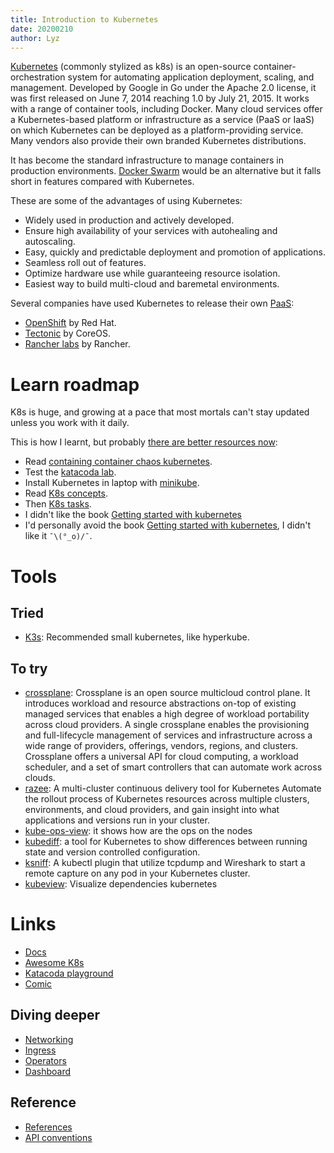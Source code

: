 ```yaml
---
title: Introduction to Kubernetes
date: 20200210
author: Lyz
---
```


[Kubernetes](https://en.wikipedia.org/wiki/Kubernetes) (commonly stylized as
k8s) is an open-source container-orchestration system for automating application
deployment, scaling, and management. Developed by Google in Go under the Apache
2.0 license, it was first released on June 7, 2014 reaching 1.0 by July 21,
2015. It works with a range of container tools, including Docker. Many cloud
services offer a Kubernetes-based platform or infrastructure as a service (PaaS
or IaaS) on which Kubernetes can be deployed as a platform-providing service.
Many vendors also provide their own branded Kubernetes distributions.

It has become the standard infrastructure to manage containers in production
environments. [Docker Swarm](https://docs.docker.com/engine/swarm/) would be an
alternative but it falls short in features compared with Kubernetes.

These are some of the advantages of using Kubernetes:

* Widely used in production and actively developed.
* Ensure high availability of your services with autohealing and autoscaling.
* Easy, quickly and predictable deployment and promotion of applications.
* Seamless roll out of features.
* Optimize hardware use while guaranteeing resource isolation.
* Easiest way to build multi-cloud and baremetal environments.

Several companies have used Kubernetes to release their own
[PaaS](https://en.wikipedia.org/wiki/Platform_as_a_service):

* [OpenShift](https://en.wikipedia.org/wiki/OpenShift) by Red Hat.
* [Tectonic](https://coreos.com/tectonic/) by CoreOS.
* [Rancher labs](https://en.wikipedia.org/wiki/Rancher_Labs) by Rancher.

# Learn roadmap

K8s is huge, and growing at a pace that most mortals can't stay updated unless
you work with it daily.

This is how I learnt, but probably [there are better resources now](https://github.com/ramitsurana/awesome-kubernetes#starting-point):

* Read [containing container chaos kubernetes](
  https://opensource.com/life/16/9/containing-container-chaos-kubernetes).
* Test the [katacoda lab](https://www.katacoda.com/courses/kubernetes).
* Install Kubernetes in laptop with
  [minikube](https://kubernetes.io/docs/setup/learning-environment/minikube/).
* Read [K8s concepts](https://kubernetes.io/docs/concepts).
* Then [K8s tasks](https://kubernetes.io/docs/tasks/).
* I didn't like the book [Getting started with kubernetes](https://www.packtpub.com/eu/virtualization-and-cloud/getting-started-kubernetes-third-edition)
* I'd personally avoid the book [Getting started with
  kubernetes](https://www.packtpub.com/eu/virtualization-and-cloud/getting-started-kubernetes-third-edition),
  I didn't like it `¯\(°_o)/¯`.

# Tools

## Tried

* [K3s](https://k3s.io): Recommended small kubernetes, like hyperkube.

## To try

* [crossplane](https://github.com/crossplaneio/crossplane): Crossplane is an
  open source multicloud control plane. It introduces workload and resource
  abstractions on-top of existing managed services that enables a high degree of
  workload portability across cloud providers. A single crossplane enables the
  provisioning and full-lifecycle management of services and infrastructure
  across a wide range of providers, offerings, vendors, regions, and clusters.
  Crossplane offers a universal API for cloud computing, a workload scheduler,
  and a set of smart controllers that can automate work across clouds.
* [razee](https://razee.io): A multi-cluster continuous delivery tool for Kubernetes
  Automate the rollout process of Kubernetes resources across multiple clusters,
  environments, and cloud providers, and gain insight into what applications and
  versions run in your cluster.
* [kube-ops-view](https://github.com/hjacobs/kube-ops-view): it shows how are
  the ops on the nodes
* [kubediff](https://github.com/weaveworks/kubediff): a tool for Kubernetes to
  show differences between running state and version controlled configuration.
* [ksniff](https://github.com/eldadru/ksniff): A kubectl plugin that utilize
  tcpdump and Wireshark to start a remote capture on any pod in your Kubernetes
  cluster.
* [kubeview](https://learnk8s.io/visualise-dependencies-kubernetes/): Visualize
  dependencies kubernetes

# Links

* [Docs](https://kubernetes.io/docs/)
* [Awesome K8s](https://github.com/ramitsurana/awesome-kubernetes)
* [Katacoda playground](https://www.katacoda.com/courses/kubernetes/playground)
* [Comic](https://cloud.google.com/kubernetes-engine/kubernetes-comic)

## Diving deeper

* [Networking](kubernetes_networking.md)
* [Ingress](kubernetes_ingress.md)
* [Operators](kubernetes_operators.md)
* [Dashboard](kubernetes_dashboard.md)


## Reference

* [References](https://kubernetes.io/docs/reference/)
* [API conventions](https://github.com/kubernetes/community/blob/master/contributors/devel/api-conventions.md)
